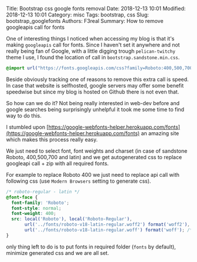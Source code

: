 Title: Bootstrap css google fonts removal
Date: 2018-12-13 10:01
Modified: 2018-12-13 10:01
Category: misc
Tags: bootstrap, css
Slug: bootstrap_googlefonts
Authors: F3real
Summary: How to remove googleapis call for fonts

One of interesting things I noticed when accessing my blog is that it's making `googleapis` call for fonts. 
Since I haven't set it anywhere and not really being fan of Google, with a little digging trough `pelican-twitchy` theme I use, I found the location of call in `bootstrap.sandstone.min.css`.

~~~CSS
@import url("https://fonts.googleapis.com/css?family=Roboto:400,500,700");
~~~
Beside obviously tracking one of reasons to remove this extra call is speed. In case that website is selfhosted, google servers may offer some benefit speedwise but since my blog is hosted on Github there is not even that.

So how can we do it? 
Not being really interested in web-dev before and google searches being surprisingly unhelpful it took me some time to find way to do this.

I stumbled upon [https://google-webfonts-helper.herokuapp.com/fonts](https://google-webfonts-helper.herokuapp.com/fonts) an amazing site which makes this process really easy.

We just need to select font, font weights and charset (in case of sandstone Roboto, 400,500,700 and latin) and we get autogenerated css to replace googleapi call + zip with all required fonts.

For example to replace Roboto 400 we just need to replace api call with following css (use `Modern Browsers` setting to generate css).
~~~CSS
/* roboto-regular - latin */
@font-face {
  font-family: 'Roboto';
  font-style: normal;
  font-weight: 400;
  src: local('Roboto'), local('Roboto-Regular'),
       url('../fonts/roboto-v18-latin-regular.woff2') format('woff2'), /* Chrome 26+, Opera 23+, Firefox 39+ */
       url('../fonts/roboto-v18-latin-regular.woff') format('woff'); /* Chrome 6+, Firefox 3.6+, IE 9+, Safari 5.1+ */
}
~~~
only thing left to do is to put fonts in required folder (`fonts` by default), minimize generated css and we are all set.
